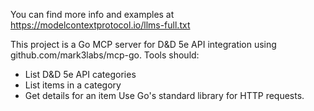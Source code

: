 <!-- Use this file to provide workspace-specific custom instructions to Copilot. For more details, visit https://code.visualstudio.com/docs/copilot/copilot-customization#_use-a-githubcopilotinstructionsmd-file -->

You can find more info and examples at https://modelcontextprotocol.io/llms-full.txt

This project is a Go MCP server for D&D 5e API integration using github.com/mark3labs/mcp-go. Tools should:

- List D&D 5e API categories
- List items in a category
- Get details for an item
  Use Go's standard library for HTTP requests.
